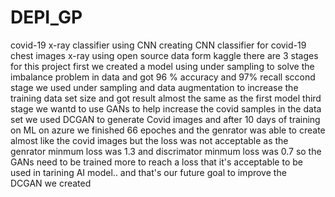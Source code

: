 # DEPI_GP
covid-19 x-ray classifier using CNN creating CNN classifier for covid-19 chest images x-ray using open source data form kaggle there are 3 stages for this project first we created a model using under sampling to solve the imbalance problem in data and got 96 % accuracy and 97% recall sccond stage we used under sampling and data augmentation to increase the training data set size and got result almost the same as the first model third stage we wantd to use GANs to help increase the covid samples in the data set we used DCGAN to generate Covid images and after 10 days of training on ML on azure we finished 66 epoches and the genrator was able to create almost like the covid images but the loss was not acceptable as the genrator minmum loss was 1.3 and discrimator minmum loss was 0.7 so the GANs need to be trained more to reach a loss that it's acceptable to be used in tarining AI model.. and that's our future goal to improve the DCGAN we created
